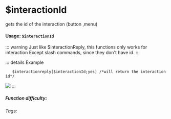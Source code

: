 # $interactionId
gets the id of the interaction (button ,menu)

#### Usage: `$interactionId`

::: warning Just like $interactionReply, this functions only works for interaction
Except slash commands, since they don't have id.
:::

::: details Example
```
   $interactionreply[$interactionId;yes] /*will return the interaction id*/
```
![](https://cdn.discordapp.com/attachments/914682255346118687/937866562159935518/unknown.jpeg)
:::


##### Function difficulty: <Badge type="tip" text="Easy" vertical="middle" /> 
###### Tags: <Badge type="tip" text="interaction" vertical="middle" /> <Badge type="tip" text="id" vertical="middle" /> <Badge type="tip" text="button" vertical="middle" /> <Badge type="tip" text="menu" vertical="middle" /> <Badge type="tip" text="reply" vertical="middle" />